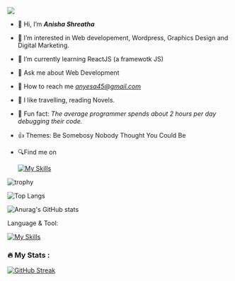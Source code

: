 ![](https://komarev.com/ghpvc/?username=prabeshtiwari&color=brightgreen)
- 👋 Hi, I’m <b><i>Anisha Shreatha</b></i>
- 👀 I’m interested in Web developement, Wordpress, Graphics Design and Digital Marketing.
- 🌱 I’m currently learning ReactJS (a framewotk JS)
- 💬  Ask me about Web Development
- 🤝 How to reach me <i>anyesa45@gmail.com</i>
- 💓 I like travelling, reading Novels.
- 🙂 Fun fact: <i>The average programmer spends about 2 hours per day debugging their code.</i>
- 👍 Themes: Be Somebosy Nobody Thought You Could Be
- 🔍Find me on

   <a herf="https://www.instagram.com/anyesa45/" target="_blank"> [![My Skills](https://skillicons.dev/icons?i=instagram)](https://www.instagram.com/anyesa45/)</a>


![trophy](https://github-profile-trophy.vercel.app/?username=Anyesa45&theme=onedark)


![Top Langs](https://github-readme-stats.vercel.app/api/top-langs/?username=Anyesa45&theme=onedark&hide_progress=true)


  ![Anurag's GitHub stats](https://github-readme-stats.vercel.app/api?username=Anyesa45&theme=onedark&show_icons=true)


Language & Tool:  

[![My Skills](https://skillicons.dev/icons?i=html,css,bootstrap,js,jquery,c,cs,cpp,java,dotnet,php,git,github,linux,mysql,vscode,ps,ai,xd,wordpress)]()

### :fire: My Stats :
[![GitHub Streak](https://streak-stats.demolab.com/?user=Anyesa45&theme=merko)](https://git.io/streak-stats)
